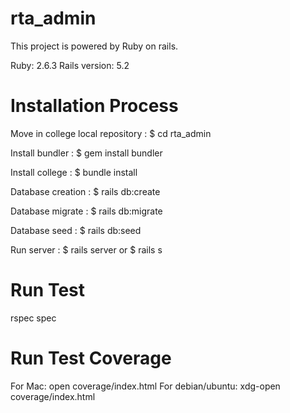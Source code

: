 # rta_admin

This project is powered by Ruby on rails.

Ruby: 2.6.3
Rails version: 5.2

# Installation Process

Move in college local repository : $ cd rta_admin

Install bundler : $ gem install bundler

Install college : $ bundle install

Database creation : $ rails db:create

Database migrate : $ rails db:migrate

Database seed : $ rails db:seed

Run server : $ rails server or $ rails s


# Run Test
rspec spec

# Run Test Coverage
For Mac: open coverage/index.html
For debian/ubuntu: xdg-open coverage/index.html
